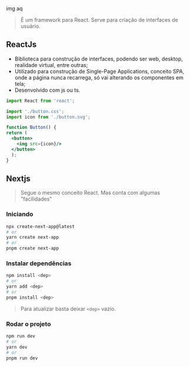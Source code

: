 img aq
>É um framework para React. Serve para criação de interfaces de usuário.


## ReactJs

- Biblioteca para construção de interfaces, podendo ser web, desktop, realidade virtual, entre outras;
- Utilizado para construção de Single-Page Applications, conceito SPA, onde a página nunca recarrega, só vai alterando os componentes em tela;
- Desenvolvido com js ou ts.


```jsx
import React from 'react';

import './button.css';
import icon from './button.svg';

function Button() {
return (
  <button>
    <img src={icon}/>
  </button>
  );
}
```

## Nextjs
> Segue o mesmo conceito React. Mas conta com algumas "facilidades"

### Iniciando

```bash
npx create-next-app@latest
# or
yarn create next-app
# or
pnpm create next-app
```

### Instalar dependências

```bash
npm install <dep>
# or
yarn add <dep>
# or
pnpm install <dep>
```
> Para atualizar basta deixar `<dep>` vazio.

### Rodar o projeto

```bash
npm run dev
# or
yarn dev
# or
pnpm run dev
```
